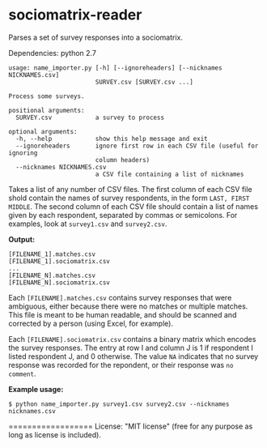 sociomatrix-reader
==================

Parses a set of survey responses into a sociomatrix.

Dependencies: python 2.7

```
usage: name_importer.py [-h] [--ignoreheaders] [--nicknames NICKNAMES.csv]
                        SURVEY.csv [SURVEY.csv ...]

Process some surveys.

positional arguments:
  SURVEY.csv            a survey to process

optional arguments:
  -h, --help            show this help message and exit
  --ignoreheaders       ignore first row in each CSV file (useful for ignoring
                        column headers)
  --nicknames NICKNAMES.csv
                        a CSV file containing a list of nicknames
```

Takes a list of any number of CSV files. The first column of each CSV file shold contain the names of survey respondents, in the form `LAST, FIRST MIDDLE`. The second column of each CSV file should contain a list of names given by each respondent, separated by commas or semicolons. For examples, look at `survey1.csv` and `survey2.csv`.

**Output:**

```
[FILENAME_1].matches.csv
[FILENAME_1].sociomatrix.csv
...
[FILENAME_N].matches.csv
[FILENAME_N].sociomatrix.csv
```

Each `[FILENAME].matches.csv` contains survey responses that were ambiguous, either because there were no matches or multiple matches. This file is meant to be human readable, and should be scanned and corrected by a person (using Excel, for example).

Each `[FILENAME].sociomatrix.csv` contains a binary matrix which encodes the survey responses. The entry at row I and column J is 1 if respondent I listed respondent J, and 0 otherwise. The value `NA` indicates that no survey response was recorded for the repondent, or their response was `no comment`.

**Example usage:**
```
$ python name_importer.py survey1.csv survey2.csv --nicknames nicknames.csv
```
==================
License: "MIT license" (free for any purpose as long as license is included).